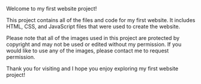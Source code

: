 Welcome to my first website project!

This project contains all of the files and code for my first website. It includes HTML, CSS, and JavaScript files that were used to create the website. 

Please note that all of the images used in this project are protected by copyright and may not be used or edited without my permission. If you would like to use any of the images, please contact me to request permission.

Thank you for visiting and I hope you enjoy exploring my first website project!
